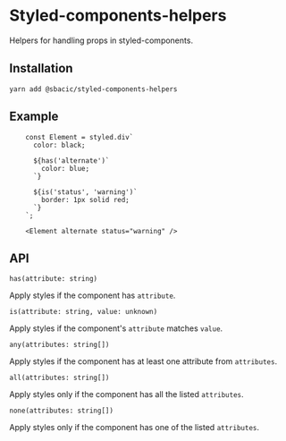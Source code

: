 # Styled-components-helpers

Helpers for handling props in styled-components.

## Installation

`yarn add @sbacic/styled-components-helpers`

## Example

```JSX
    const Element = styled.div`
      color: black;

      ${has('alternate')`
        color: blue;
      `}

      ${is('status', 'warning')`
        border: 1px solid red;
      `}
    `;

    <Element alternate status="warning" />
```

## API

`has(attribute: string)`

Apply styles if the component has `attribute`.

`is(attribute: string, value: unknown)`

Apply styles if the component's `attribute` matches `value`.

`any(attributes: string[])`

Apply styles if the component has at least one attribute from `attributes`.

`all(attributes: string[])`

Apply styles only if the component has all the listed `attributes`.

`none(attributes: string[])`

Apply styles only if the component has one of the listed `attributes`.